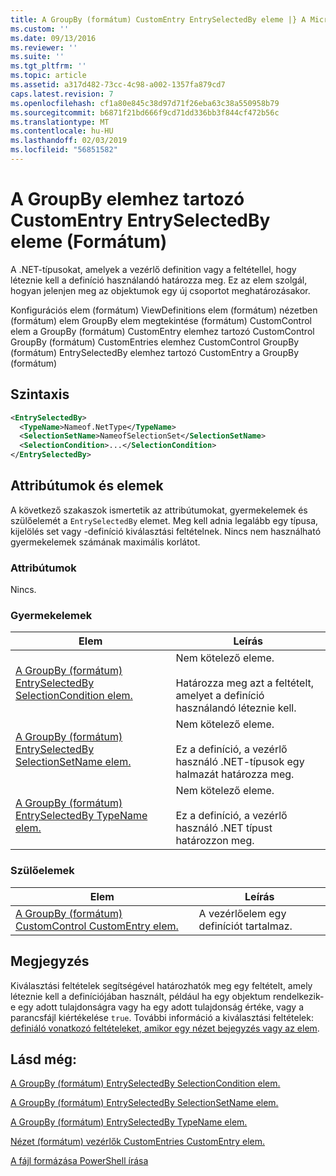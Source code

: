 ```yaml
---
title: A GroupBy (formátum) CustomEntry EntrySelectedBy eleme |} A Microsoft Docs
ms.custom: ''
ms.date: 09/13/2016
ms.reviewer: ''
ms.suite: ''
ms.tgt_pltfrm: ''
ms.topic: article
ms.assetid: a317d482-73cc-4c98-a002-1357fa879cd7
caps.latest.revision: 7
ms.openlocfilehash: cf1a80e845c38d97d71f26eba63c38a550958b79
ms.sourcegitcommit: b6871f21bd666f9cd71dd336bb3f844cf472b56c
ms.translationtype: MT
ms.contentlocale: hu-HU
ms.lasthandoff: 02/03/2019
ms.locfileid: "56851582"
---
```

# <a name="entryselectedby-element-for-customentry-for-groupby-format"></a>A GroupBy elemhez tartozó CustomEntry EntrySelectedBy eleme (Formátum)

A .NET-típusokat, amelyek a vezérlő definition vagy a feltétellel, hogy léteznie kell a definíció használandó határozza meg. Ez az elem szolgál, hogyan jelenjen meg az objektumok egy új csoportot meghatározásakor.

Konfigurációs elem (formátum) ViewDefinitions elem (formátum) nézetben (formátum) elem GroupBy elem megtekintése (formátum) CustomControl elem a GroupBy (formátum) CustomEntry elemhez tartozó CustomControl GroupBy (formátum) CustomEntries elemhez CustomControl GroupBy (formátum) EntrySelectedBy elemhez tartozó CustomEntry a GroupBy (formátum)

## <a name="syntax"></a>Szintaxis

```xml
<EntrySelectedBy>
  <TypeName>Nameof.NetType</TypeName>
  <SelectionSetName>NameofSelectionSet</SelectionSetName>
  <SelectionCondition>...</SelectionCondition>
</EntrySelectedBy>
```

## <a name="attributes-and-elements"></a>Attribútumok és elemek

A következő szakaszok ismertetik az attribútumokat, gyermekelemek és szülőelemét a `EntrySelectedBy` elemet. Meg kell adnia legalább egy típusa, kijelölés set vagy -definíció kiválasztási feltételnek. Nincs nem használható gyermekelemek számának maximális korlátot.

### <a name="attributes"></a>Attribútumok

Nincs.

### <a name="child-elements"></a>Gyermekelemek

|Elem|Leírás|
|-------------|-----------------|
|[A GroupBy (formátum) EntrySelectedBy SelectionCondition elem.](./selectioncondition-element-for-entryselectedby-for-groupby-format.md)|Nem kötelező eleme.<br /><br /> Határozza meg azt a feltételt, amelyet a definíció használandó léteznie kell.|
|[A GroupBy (formátum) EntrySelectedBy SelectionSetName elem.](./selectionsetname-element-for-entryselectedby-for-groupby-format.md)|Nem kötelező eleme.<br /><br /> Ez a definíció, a vezérlő használó .NET-típusok egy halmazát határozza meg.|
|[A GroupBy (formátum) EntrySelectedBy TypeName elem.](./typename-element-for-entryselectedby-for-groupby-format.md)|Nem kötelező eleme.<br /><br /> Ez a definíció, a vezérlő használó .NET típust határozzon meg.|

### <a name="parent-elements"></a>Szülőelemek

|Elem|Leírás|
|-------------|-----------------|
|[A GroupBy (formátum) CustomControl CustomEntry elem.](./customentry-element-for-customcontrol-for-groupby-format.md)|A vezérlőelem egy definíciót tartalmaz.|

## <a name="remarks"></a>Megjegyzés

Kiválasztási feltételek segítségével határozhatók meg egy feltételt, amely léteznie kell a definíciójában használt, például ha egy objektum rendelkezik-e egy adott tulajdonságra vagy ha egy adott tulajdonság értéke, vagy a parancsfájl kiértékelése `true`. További információ a kiválasztási feltételek: [definiáló vonatkozó feltételeket, amikor egy nézet bejegyzés vagy az elem](./defining-conditions-for-displaying-data.md).

## <a name="see-also"></a>Lásd még:

[A GroupBy (formátum) EntrySelectedBy SelectionCondition elem.](./selectioncondition-element-for-entryselectedby-for-groupby-format.md)

[A GroupBy (formátum) EntrySelectedBy SelectionSetName elem.](./selectionsetname-element-for-entryselectedby-for-groupby-format.md)

[A GroupBy (formátum) EntrySelectedBy TypeName elem.](./typename-element-for-entryselectedby-for-groupby-format.md)

[Nézet (formátum) vezérlők CustomEntries CustomEntry elem.](./customentry-element-for-customentries-for-controls-for-view-format.md)

[A fájl formázása PowerShell írása](./writing-a-powershell-formatting-file.md)
